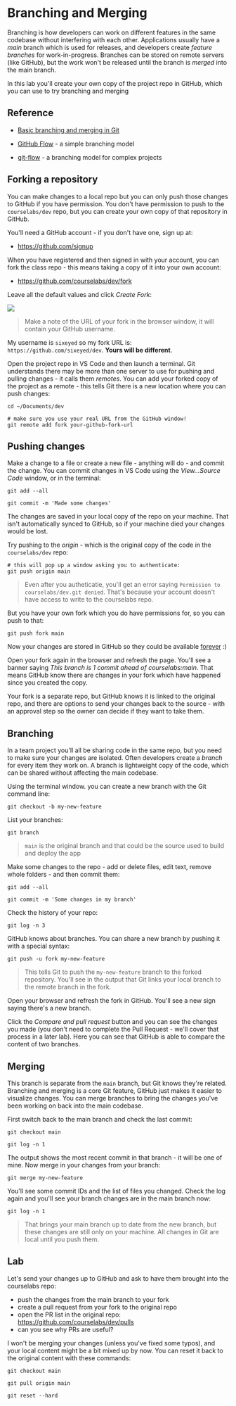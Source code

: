 # Branching and Merging

Branching is how developers can work on different features in the same codebase without interfering with each other. Applications usually have a _main_ branch which is used for releases, and developers create _feature branches_ for work-in-progress. Branches can be stored on remote servers (like GitHub), but the work won't be released until the branch is _merged_ into the main branch.

In this lab you'll create your own copy of the project repo in GitHub, which you can use to try branching and merging

## Reference

- [Basic branching and merging in Git](https://git-scm.com/book/en/v2/Git-Branching-Basic-Branching-and-Merging)

- [GitHub Flow](https://guides.github.com/introduction/flow/https://guides.github.com/introduction/flow/) - a simple branching model

- [git-flow](https://nvie.com/posts/a-successful-git-branching-model/) - a branching model for complex  projects

## Forking a repository

You can make changes to a local repo but you can only push those changes to GitHub if you have permission. You don't have permission to push to the `courselabs/dev` repo, but you can create your own copy of that repository in GitHub.

You'll need a GitHub account - if you don't have one, sign up at:

- https://github.com/signup

When you have registered and then signed in with your account, you can fork the class repo - this means taking a copy of it into your own account:

- https://github.com/courselabs/dev/fork

Leave all the default values and click _Create Fork_:

![](/img/branching-merging/create-fork.png)

> Make a note of the URL of your fork in the browser window, it will contain your GitHub username. 

My username is `sixeyed` so my fork URL is: `https://github.com/sixeyed/dev`. **Yours will be different**.

Open the project repo in VS Code and then launch a terminal. Git understands there may be more than one server to use for pushing and pulling changes - it calls them _remotes_. You can add your forked copy of the project as a remote - this tells Git there is a new location where you can push changes:

```
cd ~/Documents/dev

# make sure you use your real URL from the GitHub window!
git remote add fork your-github-fork-url
```

## Pushing changes

Make a change to a file or create a new file - anything will do - and commit the change. You can commit changes in VS Code using the _View...Source Code_ window, or in the terminal:

```
git add --all

git commit -m 'Made some changes'
```

The changes are saved in your local copy of the repo on your machine. That isn't automatically synced to GitHub, so if your machine died your changes would be lost.

Try pushing to the _origin_ - which is the original copy of the code in the `courselabs/dev` repo:

```
# this will pop up a window asking you to authenticate:
git push origin main
```

> Even after you autheticatie, you'll get an error saying `Permission to courselabs/dev.git denied`. That's because your account doesn't have access to write to the courselabs repo.

But you have your own fork which you do have permissions for, so you can push to that:

```
git push fork main
```

Now your changes are stored in GitHub so they could be available [forever](https://archiveprogram.github.com/arctic-vault/) :)

Open your fork again in the browser and refresh the page. You'll see a banner saying _This branch is 1 commit ahead of courselabs:main_. That means GitHub know there are changes in your fork which have happened since you created the copy.

Your fork is a separate repo, but GitHub knows it is linked to the original repo, and there are options to send your changes back to the source - with an approval step so the owner can decide if they want to take them.

## Branching

In a team project you'll all be sharing code in the same repo, but you need to make sure your changes are isolated. Often developers create a _branch_ for every item they work on. A branch is lightweight copy of the code, which can be shared without affecting the main codebase.

Using the terminal window. you can create a new branch with the Git command line:

```
git checkout -b my-new-feature
```

List your branches:

```
git branch
```

> `main` is the original branch and that could be the source used to build and deploy the app

Make some changes to the repo - add or delete files, edit text, remove whole folders - and then commit them:

```
git add --all

git commit -m 'Some changes in my branch'
```

Check the history of your repo:

```
git log -n 3
```

GitHub knows about branches. You can share a new branch by pushing it with a special syntax:

```
git push -u fork my-new-feature
```

> This tells Git to push the `my-new-feature` branch to the forked repository. You'll see in the output that Git links your local branch to the remote branch in the fork.

Open your browser and refresh the fork in GitHub. You'll see a new sign saying there's a new branch.

Click the _Compare and pull request_ button and you can see the changes you made (you don't need to complete the Pull Request - we'll cover that process in a later lab). Here you can see that GitHub is able to compare the content of two branches.

## Merging

This branch is separate from the `main` branch, but Git knows they're related. Branching and merging is a core Git feature, GitHub just makes it easier to visualize changes. You can merge branches to bring the changes you've been working on back into the main codebase.

First switch back to the main branch and check the last commit:

```
git checkout main

git log -n 1
```

The output shows the most recent commit in that branch - it will be one of mine. Now merge in your changes from your branch:

```
git merge my-new-feature
```

You'll see some commit IDs and the list of files you changed. Check the log again and you'll see your branch changes are in the main branch now:

```
git log -n 1
```

> That brings your main branch up to date from the new branch, but these changes are still only on your machine. All changes in Git are local until you push them.

## Lab

Let's send your changes up to GitHub and ask to have them brought into the courselabs repo:

- push the changes from the main branch to your fork
- create a pull request from your fork to the original repo
- open the PR list in the original repo: https://github.com/courselabs/dev/pulls
- can you see why PRs are useful?

I won't be merging your changes (unless you've fixed some typos), and your local content might be a bit mixed up by now. You can reset it back to the original content with these commands:

```
git checkout main

git pull origin main

git reset --hard
```